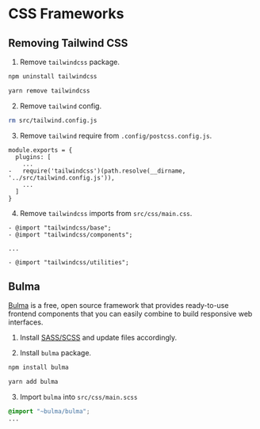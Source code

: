 # CSS Frameworks

## Removing Tailwind CSS

1. Remove `tailwindcss` package.

<CodeGroup>
  <CodeGroupItem title="NPM" active>

```sh
npm uninstall tailwindcss
```

  </CodeGroupItem>

  <CodeGroupItem title="YARN">

```sh
yarn remove tailwindcss
```

  </CodeGroupItem>
</CodeGroup>

2. Remove `tailwind` config.

```sh
rm src/tailwind.config.js
```

3. Remove `tailwind` require from `.config/postcss.config.js`.

```js{4}
module.exports = {
  plugins: [
    ...
-   require('tailwindcss')(path.resolve(__dirname, '../src/tailwind.config.js')),
    ...
  ]
}
```

4. Remove `tailwindcss` imports from `src/css/main.css`.

```css{1-2,6}
- @import "tailwindcss/base";
- @import "tailwindcss/components";

...

- @import "tailwindcss/utilities";
```

## Bulma
[Bulma](https://bulma.io) is a free, open source framework that provides ready-to-use frontend components that you can easily combine to build responsive web interfaces.

1. Install [SASS/SCSS](/guide/configuration.html#sass-scss) and update files accordingly.

2. Install `bulma` package.

<CodeGroup>
  <CodeGroupItem title="NPM" active>

```sh
npm install bulma
```

  </CodeGroupItem>

  <CodeGroupItem title="YARN">

```sh
yarn add bulma
```

  </CodeGroupItem>
</CodeGroup>

3. Import `bulma` into `src/css/main.scss`

```css
@import "~bulma/bulma";
...
```